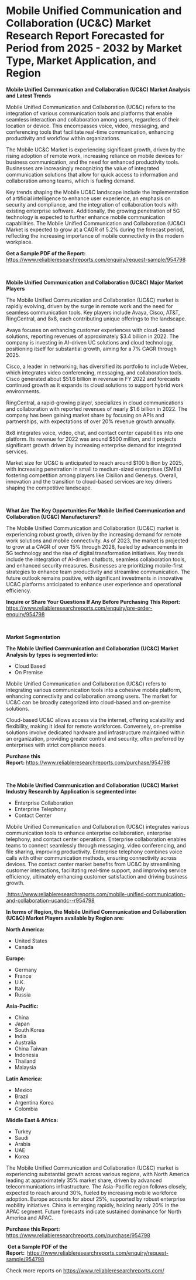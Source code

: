 <p><h1>Mobile Unified Communication and Collaboration (UC&C) Market Research Report Forecasted for Period from 2025 -  2032 by Market Type, Market Application, and Region</h1></p><p><strong>Mobile Unified Communication and Collaboration (UC&C) Market Analysis and Latest Trends</strong></p>
<p><p>Mobile Unified Communication and Collaboration (UC&C) refers to the integration of various communication tools and platforms that enable seamless interaction and collaboration among users, regardless of their location or device. This encompasses voice, video, messaging, and conferencing tools that facilitate real-time communication, enhancing productivity and workflow within organizations. </p><p>The Mobile UC&C Market is experiencing significant growth, driven by the rising adoption of remote work, increasing reliance on mobile devices for business communication, and the need for enhanced productivity tools. Businesses are increasingly recognizing the value of integrated communication solutions that allow for quick access to information and collaboration among teams, which is fueling demand.</p><p>Key trends shaping the Mobile UC&C landscape include the implementation of artificial intelligence to enhance user experience, an emphasis on security and compliance, and the integration of collaboration tools with existing enterprise software. Additionally, the growing penetration of 5G technology is expected to further enhance mobile communication capabilities. The Mobile Unified Communication and Collaboration (UC&C) Market is expected to grow at a CAGR of 5.2% during the forecast period, reflecting the increasing importance of mobile connectivity in the modern workplace.</p></p>
<p><strong>Get a Sample PDF of the Report:&nbsp;</strong> <a href="https://www.reliableresearchreports.com/enquiry/request-sample/954798?utm_campaign=2227&utm_medium=2&utm_source=Github&utm_content=ia&utm_term=15022025&utm_id=mobile-unified-communication-and-collaboration-ucc">https://www.reliableresearchreports.com/enquiry/request-sample/954798</a></p>
<p>&nbsp;</p>
<p><strong>Mobile Unified Communication and Collaboration (UC&C) Major Market Players</strong></p>
<p><p>The Mobile Unified Communication and Collaboration (UC&C) market is rapidly evolving, driven by the surge in remote work and the need for seamless communication tools. Key players include Avaya, Cisco, AT&T, RingCentral, and 8x8, each contributing unique offerings to the landscape.</p><p>Avaya focuses on enhancing customer experiences with cloud-based solutions, reporting revenues of approximately $3.4 billion in 2022. The company is investing in AI-driven UC solutions and cloud technology, positioning itself for substantial growth, aiming for a 7% CAGR through 2025.</p><p>Cisco, a leader in networking, has diversified its portfolio to include Webex, which integrates video conferencing, messaging, and collaboration tools. Cisco generated about $51.6 billion in revenue in FY 2022 and forecasts continued growth as it expands its cloud solutions to support hybrid work environments.</p><p>RingCentral, a rapid-growing player, specializes in cloud communications and collaboration with reported revenues of nearly $1.6 billion in 2022. The company has been gaining market share by focusing on APIs and partnerships, with expectations of over 20% revenue growth annually.</p><p>8x8 integrates voice, video, chat, and contact center capabilities into one platform. Its revenue for 2022 was around $500 million, and it projects significant growth driven by increasing enterprise demand for integrated services.</p><p>Market size for UC&C is anticipated to reach around $100 billion by 2025, with increasing penetration in small to medium-sized enterprises (SMEs) fostering competition among players like Cisilion and Genesys. Overall, innovation and the transition to cloud-based services are key drivers shaping the competitive landscape.</p></p>
<p>&nbsp;</p>
<p><strong>What Are The Key Opportunities For Mobile Unified Communication and Collaboration (UC&C) Manufacturers?</strong></p>
<p><p>The Mobile Unified Communication and Collaboration (UC&C) market is experiencing robust growth, driven by the increasing demand for remote work solutions and mobile connectivity. As of 2023, the market is projected to grow at a CAGR of over 15% through 2028, fueled by advancements in 5G technology and the rise of digital transformation initiatives. Key trends include the integration of AI-driven chatbots, seamless collaboration tools, and enhanced security measures. Businesses are prioritizing mobile-first strategies to enhance team productivity and streamline communication. The future outlook remains positive, with significant investments in innovative UC&C platforms anticipated to enhance user experience and operational efficiency.</p></p>
<p><strong>Inquire or Share Your Questions If Any Before Purchasing This Report:</strong> <a href="https://www.reliableresearchreports.com/enquiry/pre-order-enquiry/954798?utm_campaign=2227&utm_medium=2&utm_source=Github&utm_content=ia&utm_term=15022025&utm_id=mobile-unified-communication-and-collaboration-ucc">https://www.reliableresearchreports.com/enquiry/pre-order-enquiry/954798</a></p>
<p>&nbsp;</p>
<p><strong>Market Segmentation</strong></p>
<p><strong>The Mobile Unified Communication and Collaboration (UC&C) Market Analysis by types is segmented into:</strong></p>
<p><ul><li>Cloud Based</li><li>On Premise</li></ul></p>
<p><p>Mobile Unified Communication and Collaboration (UC&C) refers to integrating various communication tools into a cohesive mobile platform, enhancing connectivity and collaboration among users. The market for UC&C can be broadly categorized into cloud-based and on-premise solutions. </p><p>Cloud-based UC&C allows access via the internet, offering scalability and flexibility, making it ideal for remote workforces. Conversely, on-premise solutions involve dedicated hardware and infrastructure maintained within an organization, providing greater control and security, often preferred by enterprises with strict compliance needs.</p></p>
<p><strong>Purchase this Report:&nbsp;</strong><a href="https://www.reliableresearchreports.com/purchase/954798?utm_campaign=2227&utm_medium=2&utm_source=Github&utm_content=ia&utm_term=15022025&utm_id=mobile-unified-communication-and-collaboration-ucc">https://www.reliableresearchreports.com/purchase/954798</a></p>
<p>&nbsp;</p>
<p><strong>The Mobile Unified Communication and Collaboration (UC&C) Market Industry Research by Application is segmented into:</strong></p>
<p><ul><li>Enterprise Collaboration</li><li>Enterprise Telephony</li><li>Contact Center</li></ul></p>
<p><p>Mobile Unified Communication and Collaboration (UC&C) integrates various communication tools to enhance enterprise collaboration, enterprise telephony, and contact center operations. Enterprise collaboration enables teams to connect seamlessly through messaging, video conferencing, and file sharing, improving productivity. Enterprise telephony combines voice calls with other communication methods, ensuring connectivity across devices. The contact center market benefits from UC&C by streamlining customer interactions, facilitating real-time support, and improving service efficiency, ultimately enhancing customer satisfaction and driving business growth.</p></p>
<p><a href="https://www.reliableresearchreports.com/mobile-unified-communication-and-collaboration-ucandc--r954798?utm_campaign=2227&utm_medium=2&utm_source=Github&utm_content=ia&utm_term=15022025&utm_id=mobile-unified-communication-and-collaboration-ucc">&nbsp;https://www.reliableresearchreports.com/mobile-unified-communication-and-collaboration-ucandc--r954798</a></p>
<p><strong>In terms of Region, the Mobile Unified Communication and Collaboration (UC&C) Market Players available by Region are:</strong></p>
<p>
    <p> <strong> North America: </strong>
        <ul>
            <li>United States</li>
            <li>Canada</li>
        </ul>
        </p> 
    <p> <strong> Europe: </strong>
        <ul>
            <li>Germany</li>
            <li>France</li>
            <li>U.K.</li>
            <li>Italy</li>
            <li>Russia</li>
        </ul>
        </p> 
    <p> <strong> Asia-Pacific: </strong>
        <ul>
            <li>China</li>
            <li>Japan</li>
            <li>South Korea</li>
            <li>India</li>
            <li>Australia</li>
            <li>China Taiwan</li>
            <li>Indonesia</li>
            <li>Thailand</li>
            <li>Malaysia</li>
        </ul>
        </p> 
    <p> <strong> Latin America: </strong>
        <ul>
            <li>Mexico</li>
            <li>Brazil</li>
            <li>Argentina Korea</li>
            <li>Colombia</li>
        </ul>
        </p> 
    <p> <strong> Middle East & Africa: </strong>
        <ul>
            <li>Turkey</li>
            <li>Saudi</li>
            <li>Arabia</li>
            <li>UAE</li>
            <li>Korea</li>
        </ul>
    </p>
    </p>
<p><p>The Mobile Unified Communication and Collaboration (UC&C) market is experiencing substantial growth across various regions, with North America leading at approximately 35% market share, driven by advanced telecommunications infrastructure. The Asia-Pacific region follows closely, expected to reach around 30%, fueled by increasing mobile workforce adoption. Europe accounts for about 25%, supported by robust enterprise mobility initiatives. China is emerging rapidly, holding nearly 20% in the APAC segment. Future forecasts indicate sustained dominance for North America and APAC.</p></p>
<p><strong>Purchase this Report: </strong><a href="https://www.reliableresearchreports.com/purchase/954798?utm_campaign=2227&utm_medium=2&utm_source=Github&utm_content=ia&utm_term=15022025&utm_id=mobile-unified-communication-and-collaboration-ucc">https://www.reliableresearchreports.com/purchase/954798</a></p>
<p>&nbsp;<strong>Get a Sample PDF of the Report:&nbsp;&nbsp;</strong><a href="https://www.reliableresearchreports.com/enquiry/request-sample/954798?utm_campaign=2227&utm_medium=2&utm_source=Github&utm_content=ia&utm_term=15022025&utm_id=mobile-unified-communication-and-collaboration-ucc">https://www.reliableresearchreports.com/enquiry/request-sample/954798</a></p>
<p><strong></strong></p>
<p>Check more reports on <a href="https://www.reliableresearchreports.com/?utm_campaign=2227&utm_medium=2&utm_source=Github&utm_content=ia&utm_term=15022025&utm_id=mobile-unified-communication-and-collaboration-ucc">https://www.reliableresearchreports.com/</a></p>